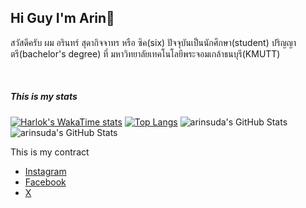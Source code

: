 ## Hi Guy I'm Arin👋
<p>สวัสดีครับ ผม อรินทร์ สุดากิจจาทร หรือ ซิค(six) ปัจจุบันเป็นนักศึกษา(student) ปริญญาตรี(bachelor's degree) ที่ มหาวิทยาลัยเทคโนโลยีพระจอมเกล้าธนบุรี(KMUTT)</p><br>

##### This is my stats
<span>
  
  [![Harlok's WakaTime stats](https://github-readme-stats.vercel.app/api/wakatime?username=arinsuda)](https://github.com/anuraghazra/github-readme-stats)
  [![Top Langs](https://github-readme-stats.vercel.app/api/top-langs?username=arinsuda&layout=pie)](https://github.com/anuraghazra/github-readme-stats)
  <img src="https://github-readme-stats.vercel.app/api?username=arinsuda&theme=nord&show_icons=true&hide_border=true&count_private=true" alt="arinsuda's GitHub Stats" />
  <img src="https://github-readme-stats.vercel.app/api/top-langs/?username=arinsuda&theme=nord&show_icons=true&hide_border=true&layout=compact" alt="arinsuda's GitHub Stats" />
</span><br>

This is my contract
- [Instagram](https://www.instagram.com/sxxarxn/)
- [Facebook](https://www.facebook.com/Sixtiena16)
- [X](https://x.com/sixarin2002)

